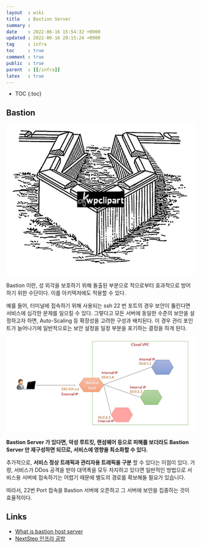 ```yaml
---
layout  : wiki
title   : Bastion Server
summary : 
date    : 2022-06-16 15:54:32 +0900
updated : 2022-06-16 20:15:24 +0900
tag     : infra
toc     : true
comment : true
public  : true
parent  : [[/infra]]
latex   : true
---
```

* TOC
{:toc}

## Bastion

![](/resource/wiki/infra-bastion/bastion.png)

Bastion 이란, 성 외각을 보호하기 위해 돌출된 부분으로 적으로부터 효과적으로 방어하기 위한 수단이다. 이를 아키텍처에도 적용할 수 있다.

예를 들어, 터미널에 접속하기 위해 사용되는 ssh 22 번 포트의 경우 보안이 뚫린다면 서비스에 심각한 문제를 일으킬 수 있다. 그렇다고 모든 서버에 동일한 수준의 보안을 설정하고자 하면, Auto-Scaling 등 확장성을 고려한 구성과 배치된다. 이 경우 관리 포인트가 늘어나기에 일반적으로는 보안 설정을 일정 부분을 포기하는 결정을 하게 된다.

![](/resource/wiki/infra-bastion/bastion2.jpg)

__Bastion Server 가 있다면, 악성 루트킷, 랜섬웨어 등으로 피해를 보더라도 Bastion Server 만 재구성하면 되므로, 서비스에 영향을 최소화할 수 있다.__

추가적으로, __서비스 정상 트래픽과 관리자용 트래픽을 구분__ 할 수 있다는 이점이 있다. 가령, 서비스가 DDos 공격을 받아 대역폭을 모두 차지하고 있다면 일반적인 방법으로 서비스용 서버에 접속하기는 어렵기 때문에 별도의 경로를 확보해둘 필요가 있습니다.

따라서, 22번 Port 접속을 Bastion 서버에 오픈하고 그 서버에 보안을 집중하는 것이 효율적이다.

## Links

- [What is bastion host server](https://www.learningjournal.guru/article/public-cloud-infrastructure/what-is-bastion-host-server/)
- [NextStep 인프라 공방](https://edu.nextstep.camp/)